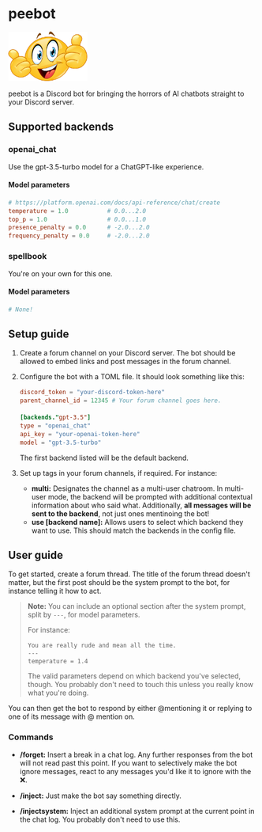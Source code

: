 # peebot

<img src="peebot.png" height="100" alt="peebot">

peebot is a Discord bot for bringing the horrors of AI chatbots straight to your Discord server.

## Supported backends

### openai_chat

Use the gpt-3.5-turbo model for a ChatGPT-like experience.

#### Model parameters

```toml
# https://platform.openai.com/docs/api-reference/chat/create
temperature = 1.0           # 0.0...2.0
top_p = 1.0                 # 0.0...1.0
presence_penalty = 0.0      # -2.0...2.0
frequency_penalty = 0.0     # -2.0...2.0
```

### spellbook

You're on your own for this one.

#### Model parameters

```toml
# None!
```

## Setup guide

1. Create a forum channel on your Discord server. The bot should be allowed to embed links and post messages in the forum channel.

1. Configure the bot with a TOML file. It should look something like this:

    ```toml
    discord_token = "your-discord-token-here"
    parent_channel_id = 12345 # Your forum channel goes here.

    [backends."gpt-3.5"]
    type = "openai_chat"
    api_key = "your-openai-token-here"
    model = "gpt-3.5-turbo"
    ```

    The first backend listed will be the default backend.

1. Set up tags in your forum channels, if required. For instance:

    - **multi:** Designates the channel as a multi-user chatroom. In multi-user mode, the backend will be prompted with additional contextual information about who said what. Additionally, **all messages will be sent to the backend**, not just ones mentinoing the bot!
    - **use [backend name]:** Allows users to select which backend they want to use. This should match the backends in the config file.

## User guide

To get started, create a forum thread. The title of the forum thread doesn't matter, but the first post should be the system prompt to the bot, for instance telling it how to act.

> **Note:** You can include an optional section after the system prompt, split by `---`, for model parameters.
>
> For instance:
>
> ```
> You are really rude and mean all the time.
> ---
> temperature = 1.4
> ```
>
> The valid parameters depend on which backend you've selected, though. You probably don't need to touch this unless you really know what you're doing.

You can then get the bot to respond by either @mentioning it or replying to one of its message with @ mention on.

### Commands

-   **/forget:** Insert a break in a chat log. Any further responses from the bot will not read past this point. If you want to selectively make the bot ignore messages, react to any messages you'd like it to ignore with the ❌.

-   **/inject:** Just make the bot say something directly.

-   **/injectsystem:** Inject an additional system prompt at the current point in the chat log. You probably don't need to use this.
